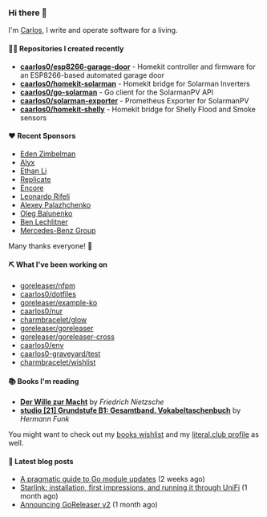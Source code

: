 ### Hi there 👋

I'm [Carlos](https://caarlos0.dev), I write and operate software for a living.

#### 👨‍💻 Repositories I created recently
- **[caarlos0/esp8266-garage-door](https://github.com/caarlos0/esp8266-garage-door)** - Homekit controller and firmware for an ESP8266-based automated garage door
- **[caarlos0/homekit-solarman](https://github.com/caarlos0/homekit-solarman)** - Homekit bridge for Solarman Inverters
- **[caarlos0/go-solarman](https://github.com/caarlos0/go-solarman)** - Go client for the SolarmanPV API
- **[caarlos0/solarman-exporter](https://github.com/caarlos0/solarman-exporter)** - Prometheus Exporter for SolarmanPV
- **[caarlos0/homekit-shelly](https://github.com/caarlos0/homekit-shelly)** - Homekit bridge for Shelly Flood and Smoke sensors


#### ❤️ Recent Sponsors
- [Eden Zimbelman](https://github.com/zimeg)
- [Alyx](https://github.com/AlyxPink)
- [Ethan Li](https://github.com/ethanjli)
- [Replicate](https://github.com/replicate)
- [Encore](https://github.com/encoredev)
- [Leonardo Rifeli](https://github.com/leonardorifeli)
- [Alexey Palazhchenko](https://github.com/AlekSi)
- [Oleg Balunenko](https://github.com/obalunenko)
- [Ben Lechlitner](https://github.com/asphaltbuffet)
- [Mercedes-Benz Group](https://github.com/mercedes-benz)

Many thanks everyone! 🙏

#### ⛏️ What I've been working on

- [goreleaser/nfpm](https://github.com/goreleaser/nfpm)
- [caarlos0/dotfiles](https://github.com/caarlos0/dotfiles)
- [goreleaser/example-ko](https://github.com/goreleaser/example-ko)
- [caarlos0/nur](https://github.com/caarlos0/nur)
- [charmbracelet/glow](https://github.com/charmbracelet/glow)
- [goreleaser/goreleaser](https://github.com/goreleaser/goreleaser)
- [goreleaser/goreleaser-cross](https://github.com/goreleaser/goreleaser-cross)
- [caarlos0/env](https://github.com/caarlos0/env)
- [caarlos0-graveyard/test](https://github.com/caarlos0-graveyard/test)
- [charmbracelet/wishlist](https://github.com/charmbracelet/wishlist)

#### 📚 Books I'm reading
- **[Der Wille zur Macht](https://literal.club/caarlos0/book/friedrich-nietzsche-der-wille-zur-macht-5cvbc)** by _Friedrich Nietzsche_
- **[studio [21] Grundstufe B1: Gesamtband. Vokabeltaschenbuch](https://literal.club/caarlos0/book/hermann-funk-studio-21-grundstufe-b1-gesamtband-vokabeltaschenbuch-goh4l)** by _Hermann Funk_

You might want to check out my
[books wishlist](https://www.amazon.com.br/hz/wishlist/ls/EB8P7VS717SV)
and my [literal.club profile](https://literal.club/caarlos0) as well.

#### 📄 Latest blog posts
- [A pragmatic guide to Go module updates](https://carlosbecker.com/posts/pragmatic-gomod-bump/) (2 weeks ago)
- [Starlink: installation, first impressions, and running it through UniFi](https://carlosbecker.com/posts/starlink-unifi/) (1 month ago)
- [Announcing GoReleaser v2](https://carlosbecker.com/posts/goreleaser-v2/) (1 month ago)
